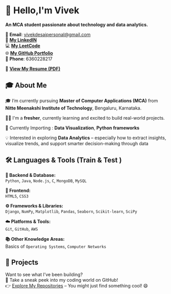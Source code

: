 # 👋 Hello,I'm Vivek
**An MCA student passionate about technology and data analytics.**  

📧 **Email**: vivekdesaipersonal@gmail.com  
💼 **[My LinkedIN](https://www.linkedin.com/in/vivek-desai-236887259)**    
💻 **[My LeetCode](https://leetcode.com/u/vivek252003/)**     
🌐 **[My GitHub Portfolio](https://vivekdesai25.github.io/Vivekdesai25/)**     
📱 **Phone**: 6360228217


📄 **[View My Resume (PDF)](https://github.com/Vivekdesai25/Who_i_am/raw/main/Vivek%20Desai%20Resume.pdf)**


## 🎓 About Me

🎓 I’m currently pursuing **Master of Computer Applications (MCA)** from **Nitte Meenakshi Institute of Technology**, Bengaluru, Karnataka.

🧑‍💻 I'm a **fresher**, currently learning and excited to build real-world projects.

🌱 Currently Importing : **Data Visualization**, **Python frameworks** 

💡 Interested in exploring **Data Analytics** – especially how to extract insights, visualize trends, and support smarter decision-making through data  

## 🛠️ Languages & Tools (Train & Test )

**🧩 Backend & Database:**  
`Python`, `Java`, `Node.js`, `C`, `MongoDB`, `MySQL`  

**🎨 Frontend:**  
`HTML5`, `CSS3`  

**⚙️ Frameworks & Libraries:**  
`Django`, `NumPy`, `Matplotlib`, `Pandas`, `Seaborn`, `Scikit-learn`, `SciPy`  

**☁️ Platforms & Tools:**  
`Git`, `GitHub`, `AWS`  

**📚 Other Knowledge Areas:**  
Basics of `Operating Systems`, `Computer Networks`  

## 📂 Projects 
Want to see what I’ve been building?  
👀 Take a sneak peek into my coding world on GitHub!  
👉 [Explore My Repositories](https://github.com/Vivekdesai25) – You might just find something cool! 😄 
